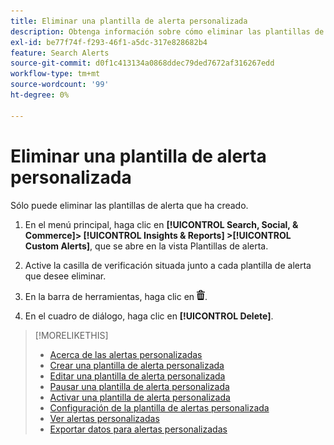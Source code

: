 ```yaml
---
title: Eliminar una plantilla de alerta personalizada
description: Obtenga información sobre cómo eliminar las plantillas de alerta.
exl-id: be77f74f-f293-46f1-a5dc-317e828682b4
feature: Search Alerts
source-git-commit: d0f1c413134a0868ddec79ded7672af316267edd
workflow-type: tm+mt
source-wordcount: '99'
ht-degree: 0%

---
```


# Eliminar una plantilla de alerta personalizada

Sólo puede eliminar las plantillas de alerta que ha creado.

1. En el menú principal, haga clic en **[!UICONTROL Search, Social, & Commerce]> [!UICONTROL Insights & Reports] >[!UICONTROL Custom Alerts]**, que se abre en la vista Plantillas de alerta.

1. Active la casilla de verificación situada junto a cada plantilla de alerta que desee eliminar.

1. En la barra de herramientas, haga clic en ![Eliminar](/help/search-social-commerce/assets/delete.png "Eliminar").

1. En el cuadro de diálogo, haga clic en **[!UICONTROL Delete]**.

>[!MORELIKETHIS]
>
>* [Acerca de las alertas personalizadas](alert-about.md)
>* [Crear una plantilla de alerta personalizada](alert-template-create.md)
>* [Editar una plantilla de alerta personalizada](alert-template-edit.md)
>* [Pausar una plantilla de alerta personalizada](alert-template-pause.md)
>* [Activar una plantilla de alerta personalizada](alert-template-activate.md)
>* [Configuración de la plantilla de alertas personalizada](alert-template-settings.md)
>* [Ver alertas personalizadas](alert-view.md)
>* [Exportar datos para alertas personalizadas](alert-export-data.md)
